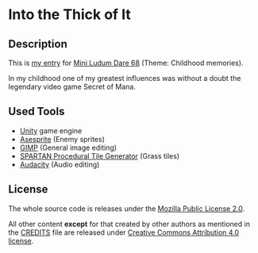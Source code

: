 Into the Thick of It
====================

## Description

This is [my entry](http://ludumdare.com/compo/minild-68/?action=preview&uid=85426) for [Mini Ludum Dare 68](http://ludumdare.com/compo/2016/06/13/minild-68-announcement/) (Theme: Childhood memories).

In my childhood one of my greatest influences was without a doubt the legendary video game Secret of Mana.

## Used Tools

* [Unity](http://unity3d.com/) game engine
* [Asesprite](http://www.aseprite.org/) (Enemy sprites)
* [GIMP](https://www.gimp.org/) (General image editing)
* [SPARTAN Procedural Tile Generator](https://pnjeffries.itch.io/spartan-procjam-edition) (Grass tiles)
* [Audacity](http://www.audacityteam.org/) (Audio editing)

## License

The whole source code is releases under the [Mozilla Public License 2.0](http://mozilla.org/MPL/2.0/).

All other content **except** for that created by other authors as mentioned in the [CREDITS](https://github.com/DerTraveler/into-the-thick-of-it/blob/master/CREDITS.md) file are released under
[Creative Commons Attribution 4.0 license](http://creativecommons.org/licenses/by/4.0/).
